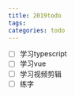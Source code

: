 ```yaml
---
title: 2019todo
tags:
categories: todo
---
```


- [ ] 学习typescript
- [ ] 学习vue
- [ ] 学习视频剪辑
- [ ] 练字
